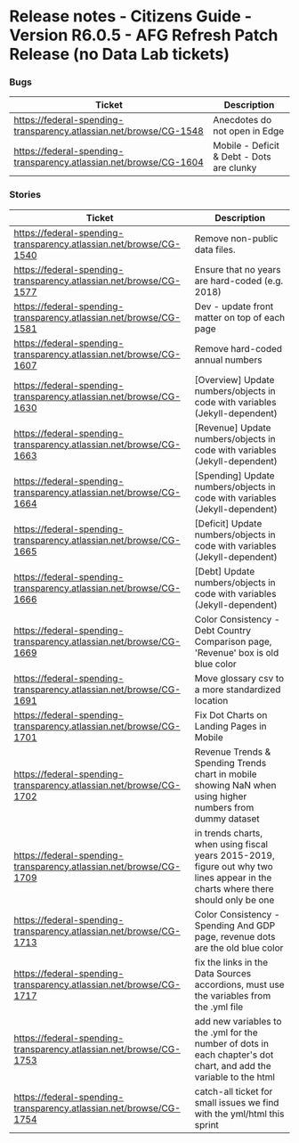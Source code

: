 # Release notes - Citizens Guide - Version R6.0.5 - AFG Refresh Patch Release (no Data Lab tickets)

### Bugs

| Ticket | Description |
|---------------- | -------- |
| https://federal-spending-transparency.atlassian.net/browse/CG-1548 | Anecdotes do not open in Edge |
| https://federal-spending-transparency.atlassian.net/browse/CG-1604 | Mobile - Deficit & Debt - Dots are clunky |


### Stories

| Ticket | Description |
|---------------- | -------- |
| https://federal-spending-transparency.atlassian.net/browse/CG-1540 | Remove non-public data files. |
| https://federal-spending-transparency.atlassian.net/browse/CG-1577 | Ensure that no years are hard-coded (e.g. 2018) |
| https://federal-spending-transparency.atlassian.net/browse/CG-1581 | Dev - update front matter on top of each page |
| https://federal-spending-transparency.atlassian.net/browse/CG-1607 | Remove hard-coded annual numbers  |
| https://federal-spending-transparency.atlassian.net/browse/CG-1630 | [Overview] Update numbers/objects in code with variables (Jekyll-dependent)  |
| https://federal-spending-transparency.atlassian.net/browse/CG-1663 | [Revenue] Update numbers/objects in code with variables (Jekyll-dependent)  |
| https://federal-spending-transparency.atlassian.net/browse/CG-1664 | [Spending] Update numbers/objects in code with variables (Jekyll-dependent)  |
| https://federal-spending-transparency.atlassian.net/browse/CG-1665 | [Deficit] Update numbers/objects in code with variables (Jekyll-dependent)  |
| https://federal-spending-transparency.atlassian.net/browse/CG-1666 | [Debt] Update numbers/objects in code with variables (Jekyll-dependent)  |
| https://federal-spending-transparency.atlassian.net/browse/CG-1669 | Color Consistency - Debt Country Comparison page, 'Revenue' box is old blue color |
| https://federal-spending-transparency.atlassian.net/browse/CG-1691 | Move glossary csv to a more standardized location |
| https://federal-spending-transparency.atlassian.net/browse/CG-1701 | Fix Dot Charts on Landing Pages in Mobile |
| https://federal-spending-transparency.atlassian.net/browse/CG-1702 | Revenue Trends & Spending Trends chart in mobile showing NaN when using higher numbers from dummy dataset  |
| https://federal-spending-transparency.atlassian.net/browse/CG-1709 | in trends charts, when using fiscal years 2015-2019, figure out why two lines appear in the charts where there should only be one  |
| https://federal-spending-transparency.atlassian.net/browse/CG-1713 | Color Consistency - Spending And GDP page, revenue dots are the old blue color |
| https://federal-spending-transparency.atlassian.net/browse/CG-1717 | fix the links in the Data Sources accordions, must use the variables from the .yml file |
| https://federal-spending-transparency.atlassian.net/browse/CG-1753 | add new variables to the .yml for the number of dots in each chapter's dot chart, and add the variable to the html  |
| https://federal-spending-transparency.atlassian.net/browse/CG-1754 | catch-all ticket for small issues we find with the yml/html this sprint |